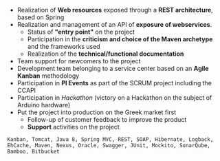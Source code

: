 - Realization of **Web resources** exposed through a **REST architecture**, based on Spring
- Realization and management of an API of **exposure of webservices**.
  - Status of **"entry point"** on the project
  - Participation in the **criticism and choice of the Maven archetype** and the frameworks used
  - Realization of the **technical/functional documentation**
- Team support for newcomers to the project
- Development team belonging to a service center based on an **Agile Kanban** methodology
- Participation in **PI Events** as part of the SCRUM project including the CCAPI
- Participation in *Hackathon* (victory on a Hackathon on the subject of Arduino hardware)
- Put the project into production on the Greek market first
  - Follow-up of customer feedback to improve the product
  - **Support** activities on the project

```text
Kanban, Tomcat, Java 8, Spring MVC, REST, SOAP, Hibernate, Logback, EhCache, Maven, Nexus, Oracle, Swagger, JUnit, Mockito, SonarQube, Bamboo, Bitbucket
```